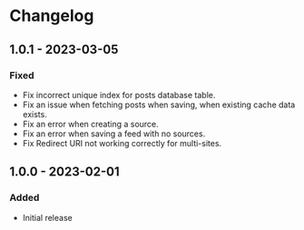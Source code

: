 # Changelog

## 1.0.1 - 2023-03-05

### Fixed
- Fix incorrect unique index for posts database table.
- Fix an issue when fetching posts when saving, when existing cache data exists.
- Fix an error when creating a source.
- Fix an error when saving a feed with no sources.
- Fix Redirect URI not working correctly for multi-sites.

## 1.0.0 - 2023-02-01

### Added
- Initial release
